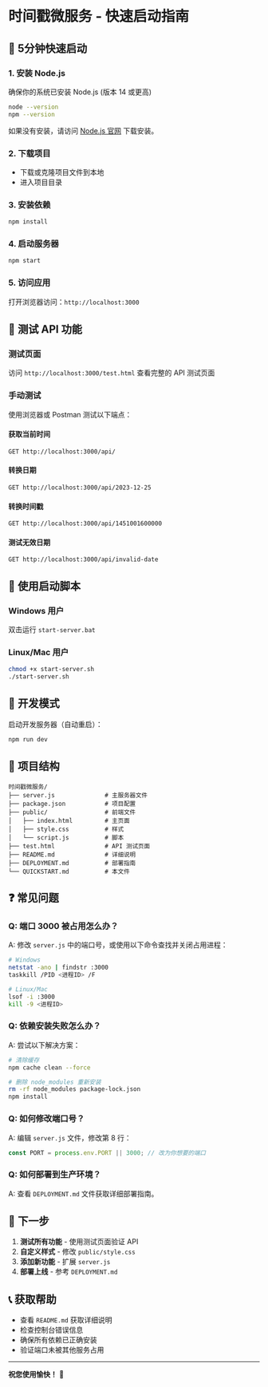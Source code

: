 # 时间戳微服务 - 快速启动指南

## 🚀 5分钟快速启动

### 1. 安装 Node.js
确保你的系统已安装 Node.js (版本 14 或更高)
```bash
node --version
npm --version
```

如果没有安装，请访问 [Node.js 官网](https://nodejs.org/) 下载安装。

### 2. 下载项目
- 下载或克隆项目文件到本地
- 进入项目目录

### 3. 安装依赖
```bash
npm install
```

### 4. 启动服务器
```bash
npm start
```

### 5. 访问应用
打开浏览器访问：`http://localhost:3000`

## 🧪 测试 API 功能

### 测试页面
访问 `http://localhost:3000/test.html` 查看完整的 API 测试页面

### 手动测试
使用浏览器或 Postman 测试以下端点：

#### 获取当前时间
```
GET http://localhost:3000/api/
```

#### 转换日期
```
GET http://localhost:3000/api/2023-12-25
```

#### 转换时间戳
```
GET http://localhost:3000/api/1451001600000
```

#### 测试无效日期
```
GET http://localhost:3000/api/invalid-date
```

## 📱 使用启动脚本

### Windows 用户
双击运行 `start-server.bat`

### Linux/Mac 用户
```bash
chmod +x start-server.sh
./start-server.sh
```

## 🔧 开发模式

启动开发服务器（自动重启）：
```bash
npm run dev
```

## 📁 项目结构
```
时间戳微服务/
├── server.js              # 主服务器文件
├── package.json           # 项目配置
├── public/                # 前端文件
│   ├── index.html         # 主页面
│   ├── style.css          # 样式
│   └── script.js          # 脚本
├── test.html              # API 测试页面
├── README.md              # 详细说明
├── DEPLOYMENT.md          # 部署指南
└── QUICKSTART.md          # 本文件
```

## ❓ 常见问题

### Q: 端口 3000 被占用怎么办？
A: 修改 `server.js` 中的端口号，或使用以下命令查找并关闭占用进程：
```bash
# Windows
netstat -ano | findstr :3000
taskkill /PID <进程ID> /F

# Linux/Mac
lsof -i :3000
kill -9 <进程ID>
```

### Q: 依赖安装失败怎么办？
A: 尝试以下解决方案：
```bash
# 清除缓存
npm cache clean --force

# 删除 node_modules 重新安装
rm -rf node_modules package-lock.json
npm install
```

### Q: 如何修改端口号？
A: 编辑 `server.js` 文件，修改第 8 行：
```javascript
const PORT = process.env.PORT || 3000; // 改为你想要的端口
```

### Q: 如何部署到生产环境？
A: 查看 `DEPLOYMENT.md` 文件获取详细部署指南。

## 🎯 下一步

1. **测试所有功能** - 使用测试页面验证 API
2. **自定义样式** - 修改 `public/style.css`
3. **添加新功能** - 扩展 `server.js`
4. **部署上线** - 参考 `DEPLOYMENT.md`

## 📞 获取帮助

- 查看 `README.md` 获取详细说明
- 检查控制台错误信息
- 确保所有依赖已正确安装
- 验证端口未被其他服务占用

---

**祝您使用愉快！** 🎉
